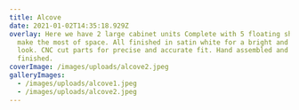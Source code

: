 ```yaml
---
title: Alcove
date: 2021-01-02T14:35:18.929Z
overlay: Here we have 2 large cabinet units Complete with 5 floating shelves to
  make the most of space. All finished in satin white for a bright and clean
  look. CNC cut parts for precise and accurate fit. Hand assembled and hand
  finished.
coverImage: /images/uploads/alcove2.jpeg
galleryImages:
  - /images/uploads/alcove1.jpeg
  - /images/uploads/alcove2.jpeg
---
```

